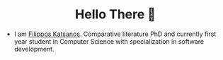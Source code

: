 <h1 align="center"> Hello There 👋 </h1>


* I am [Filippos Katsanos](www.linkedin.com/in/fkatsanos). Comparative literature PhD and currently first year student in Computer Science with specialization in software development.
